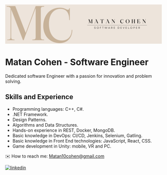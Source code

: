 ![Design and Development](https://github.com/MatanCohenMC/MatanCohenMC/blob/main/LinkedIn%20Banner.png)

# Matan Cohen - Software Engineer
Dedicated software Engineer with a passion for innovation and problem solving.

## Skills and Experience
* Programming languages: C++, C#.
* .NET Framework.
* Design Patterns.
* Algorithms and Data Structures.
* Hands-on experience in REST, Docker, MongoDB.
* Basic knowledge in DevOps: CI/CD, Jenkins, Selenium, Gatling.
* Basic knowledge in Front End technologies: JavaScript, React, CSS.
* Game development in Unity: mobile, VR and PC.


✉️ How to reach me: Matan10cohen@gmail.com

[<img src='https://cdn.jsdelivr.net/npm/simple-icons@3.0.1/icons/linkedin.svg' alt='linkedin' height='40'>](https://www.linkedin.com/in/matan-cohen-mc/)  
